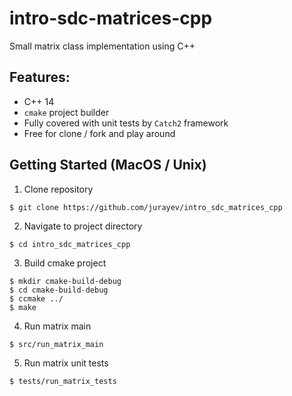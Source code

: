 # intro-sdc-matrices-cpp
Small matrix class implementation using C++

## Features:
* C++ 14
* `cmake` project builder
* Fully covered with unit tests by `Catch2` framework
* Free for clone / fork and play around

## Getting Started (MacOS / Unix)
1. Clone repository
```
$ git clone https://github.com/jurayev/intro_sdc_matrices_cpp
```
2. Navigate to project directory
```
$ cd intro_sdc_matrices_cpp
```
3. Build cmake project
```
$ mkdir cmake-build-debug
$ cd cmake-build-debug 
$ ccmake ../
$ make 
```
4. Run matrix main
```
$ src/run_matrix_main
```
5. Run matrix unit tests
```
$ tests/run_matrix_tests
``` 
